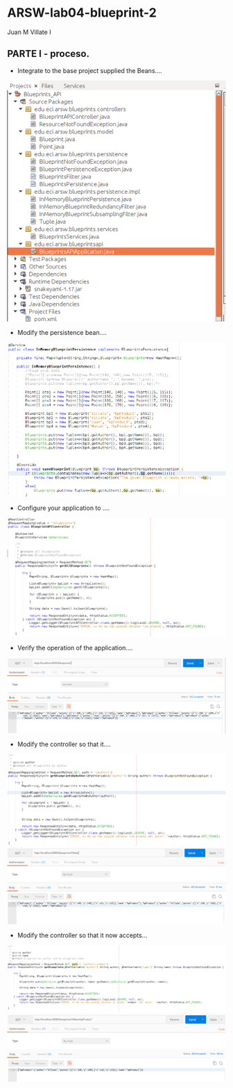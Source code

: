 # ARSW-lab04-blueprint-2

  Juan M Villate I
  
## PARTE I - proceso.

 * Integrate to the base project supplied the Beans....

![Integrate Previous Project](https://github.com/villate13/ARSW-lab04-blueprint-2/blob/master/img/PART1/captureIntegratePrevious.png)

 * Modify the persistence bean....
 
 ![Modify InMemory](https://github.com/villate13/ARSW-lab04-blueprint-2/blob/master/img/PART1/captureModifyInMemory.png)
 
 * Configure your application to ....
 
 ![Configure Controller](https://github.com/villate13/ARSW-lab04-blueprint-2/blob/master/img/PART1/captureConfigureController.png)
 
 * Verify the operation of the application....
 
 ![Verify GetAll](https://github.com/villate13/ARSW-lab04-blueprint-2/blob/master/img/PART1/captureVerifyGetAll.png)
 
 * Modify the controller so that it....
 
 ![Modify Controller ByAuthor](https://github.com/villate13/ARSW-lab04-blueprint-2/blob/master/img/PART1/captureModifyControllerGetByAuthor.png)
 ![Verify Controller ByAuthor](https://github.com/villate13/ARSW-lab04-blueprint-2/blob/master/img/PART1/captureVerifyGetByAuthor.png)
 
 * Modify the controller so that it now accepts...
 
 ![Modify Controller ByAuthorByName](https://github.com/villate13/ARSW-lab04-blueprint-2/blob/master/img/PART1/captureModifyControllerGetByAuthorByName.png)
 ![Verify Controller ByAuthorByNmaer](https://github.com/villate13/ARSW-lab04-blueprint-2/blob/master/img/PART1/captureVerifyGetByAuthoeByName.png)
